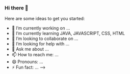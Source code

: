 ### Hi there 👋

Here are some ideas to get you started:

- 🔭 I’m currently working on ...
- 🌱 I’m currently learning JAVA, JAVASCRIPT, CSS, HTML
- 👯 I’m looking to collaborate on ...
- 🤔 I’m looking for help with ...
- 💬 Ask me about ...
- 📫 How to reach me: ...
- 😄 Pronouns: ...
- ⚡ Fun fact: ...
-->
